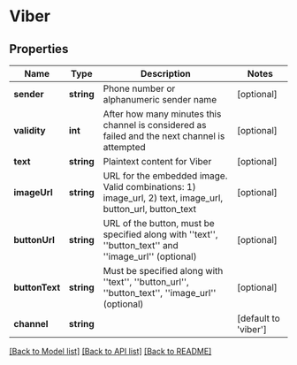 # Viber

## Properties
Name | Type | Description | Notes
------------ | ------------- | ------------- | -------------
**sender** | **string** | Phone number or alphanumeric sender name | [optional] 
**validity** | **int** | After how many minutes this channel is considered as failed and the next channel is attempted | [optional] 
**text** | **string** | Plaintext content for Viber | [optional] 
**imageUrl** | **string** | URL for the embedded image.    Valid combinations:    1) image_url,    2) text, image_url, button_url, button_text | [optional] 
**buttonUrl** | **string** | URL of the button, must be specified along with &#39;&#39;text&#39;&#39;, &#39;&#39;button_text&#39;&#39; and &#39;&#39;image_url&#39;&#39; (optional) | [optional] 
**buttonText** | **string** | Must be specified along with &#39;&#39;text&#39;&#39;, &#39;&#39;button_url&#39;&#39;, &#39;&#39;button_text&#39;&#39;, &#39;&#39;image_url&#39;&#39; (optional) | [optional] 
**channel** | **string** |  | [default to 'viber']

[[Back to Model list]](../README.md#documentation-for-models) [[Back to API list]](../README.md#documentation-for-api-endpoints) [[Back to README]](../README.md)



